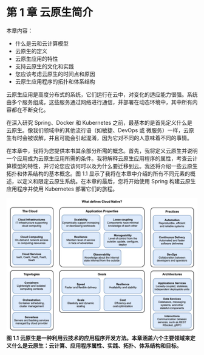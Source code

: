 # 第 1 章 云原生简介

本章内容：

* 什么是云和云计算模型
* 云原生的定义
* 云原生应用的特性
* 支持云原生的文化和实践
* 您应该考虑云原生的时间点和原因
* 云原生应用程序的拓扑和体系结构

云原生应用是高度分布式的系统，它们运行在云中，对变化的适应能力很强。系统由多个服务组成，这些服务通过网络进行通信，并部署在动态环境中，其中所有内容都在不断变化。

在深入研究 Spring、Docker 和 Kubernetes 之前，最基本的是首先定义什么是云原生。像我们领域中的其他流行语（如敏捷、DevOps 或 微服务）一样，云原生有时会被误解，并且可能会引起混淆，因为它对不同的人意味着不同的事情。

在本章中，我将为您提供本书其余部分所需的概念。首先，我将定义云原生并说明一个应用成为云原生应用所需的条件。我将解释云原生应用程序的属性，考查云计算模型的特性，并讨论您应该何时以及为什么要迁移到云。我还将介绍一些云原生拓扑和体系结构的基本概念。图 1.1 显示了我将在本章中介绍的所有不同元素的概述，以定义和限定云原生系统。在本章的最后，您将开始使用 Spring 构建云原生应用程序并使用 Kubernetes 部署它们的旅程。


![](../assets/1.1.jpg)
**图 1.1 云原生是一种利用云技术的应用程序开发方法。本章涵盖六个主要领域来定义什么是云原生：云计算、应用程序属性、实践、拓扑、体系结构和目标。** <br/>